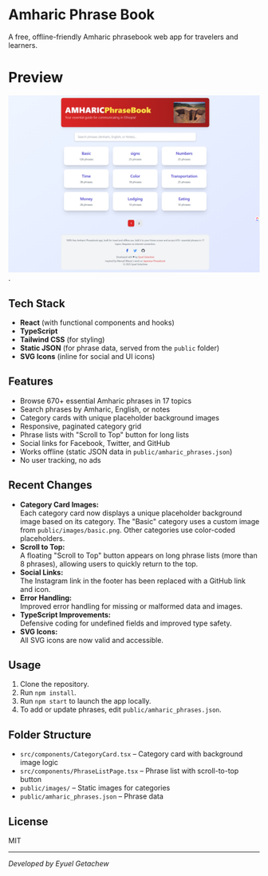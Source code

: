 # Amharic Phrase Book

A free, offline-friendly Amharic phrasebook web app for travelers and learners.

# Preview
![Preview Screenshot 1](/public/images/screenshot-amharicphrasebook-webapp.png).

## Tech Stack

- **React** (with functional components and hooks)
- **TypeScript**
- **Tailwind CSS** (for styling)
- **Static JSON** (for phrase data, served from the `public` folder)
- **SVG Icons** (inline for social and UI icons)

## Features

- Browse 670+ essential Amharic phrases in 17 topics
- Search phrases by Amharic, English, or notes
- Category cards with unique placeholder background images
- Responsive, paginated category grid
- Phrase lists with "Scroll to Top" button for long lists
- Social links for Facebook, Twitter, and GitHub
- Works offline (static JSON data in `public/amharic_phrases.json`)
- No user tracking, no ads

## Recent Changes

- **Category Card Images:**  
  Each category card now displays a unique placeholder background image based on its category. The "Basic" category uses a custom image from `public/images/basic.png`. Other categories use color-coded placeholders.
- **Scroll to Top:**  
  A floating "Scroll to Top" button appears on long phrase lists (more than 8 phrases), allowing users to quickly return to the top.
- **Social Links:**  
  The Instagram link in the footer has been replaced with a GitHub link and icon.
- **Error Handling:**  
  Improved error handling for missing or malformed data and images.
- **TypeScript Improvements:**  
  Defensive coding for undefined fields and improved type safety.
- **SVG Icons:**  
  All SVG icons are now valid and accessible.

## Usage

1. Clone the repository.
2. Run `npm install`.
3. Run `npm start` to launch the app locally.
4. To add or update phrases, edit `public/amharic_phrases.json`.

## Folder Structure

- `src/components/CategoryCard.tsx` – Category card with background image logic
- `src/components/PhraseListPage.tsx` – Phrase list with scroll-to-top button
- `public/images/` – Static images for categories
- `public/amharic_phrases.json` – Phrase data

## License

MIT

---

*Developed by Eyuel Getachew*